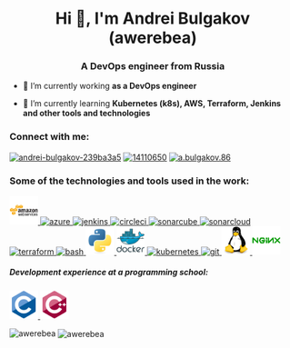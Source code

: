<h1 align="center">Hi 👋, I'm Andrei Bulgakov (awerebea)</h1>
<h3 align="center">A DevOps engineer from Russia</h3>

- 🔭 I’m currently working **as a DevOps engineer**

- 🌱 I’m currently learning **Kubernetes (k8s), AWS, Terraform, Jenkins and other tools and technologies**

<!-- - :mortar_board: Education:
  - February 2021 – March 2021. Andersen Lab, online, DevOps training course.
  - April 2020 – May 2021. [School-21](https://21-school.ru/), Kazan, School of programming, ["Ecole-42"](https://42.fr/en/homepage/) branch in Russia.
  - September 2003 – June 2008. [Togliatti State University](https://www.tltsu.ru/), Specialist, Industrial and Civil Construction. -->

<h3 align="left">Connect with me:</h3>
<p align="left">
<a href="https://linkedin.com/in/andrei-bulgakov-239ba3a5" target="blank"><img align="center" src="https://raw.githubusercontent.com/rahuldkjain/github-profile-readme-generator/master/src/images/icons/Social/linked-in-alt.svg" alt="andrei-bulgakov-239ba3a5" height="30" width="40" /></a>
<a href="https://stackoverflow.com/users/14110650" target="blank"><img align="center" src="https://raw.githubusercontent.com/rahuldkjain/github-profile-readme-generator/master/src/images/icons/Social/stack-overflow.svg" alt="14110650" height="30" width="40" /></a>
<a href="https://fb.com/a.bulgakov.86" target="blank"><img align="center" src="https://raw.githubusercontent.com/rahuldkjain/github-profile-readme-generator/master/src/images/icons/Social/facebook.svg" alt="a.bulgakov.86" height="30" width="40" /></a>
<!-- <a href="https://twitter.com/cobblestone_tlt" target="blank"><img align="center" src="https://raw.githubusercontent.com/rahuldkjain/github-profile-readme-generator/master/src/images/icons/Social/twitter.svg" alt="cobblestone_tlt" height="30" width="40" /></a> -->
<!-- <a href="https://instagram.com/awerebea" target="blank"><img align="center" src="https://raw.githubusercontent.com/rahuldkjain/github-profile-readme-generator/master/src/images/icons/Social/instagram.svg" alt="awerebea" height="30" width="40" /></a> -->
<!-- <a href="https://dev.to/awerebea" target="blank"><img align="center" src="https://cdn.jsdelivr.net/npm/simple-icons@3.0.1/icons/dev-dot-to.svg" alt="awerebea" height="30" width="40" /></a> -->
</p>

<h3 align="left">Some of the technologies and tools used in the work:</h3>
<!-- <h5 align="left">Clouds:</h5> -->
<a href="https://aws.amazon.com" target="_blank"> <img src="https://raw.githubusercontent.com/devicons/devicon/master/icons/amazonwebservices/amazonwebservices-original-wordmark.svg" alt="aws" width="50" height="50"/> </a>
<a href="https://azure.microsoft.com/en-in/" target="_blank"> <img src="https://www.vectorlogo.zone/logos/microsoft_azure/microsoft_azure-icon.svg" alt="azure" width="50" height="50"/> </a>
<!-- <a href="https://cloud.google.com" target="_blank"> <img src="https://www.vectorlogo.zone/logos/google_cloud/google_cloud-icon.svg" alt="gcp" width="50" height="50"/> </a> -->
<!-- <h5 align="left">CI/CD:</h5> -->
<a href="https://www.jenkins.io" target="_blank"> <img src="https://www.vectorlogo.zone/logos/jenkins/jenkins-icon.svg" alt="jenkins" width="50" height="50"/> </a>
<a href="https://circleci.com" target="_blank"> <img src="https://www.vectorlogo.zone/logos/circleci/circleci-icon.svg" alt="circleci" width="50" height="50"/> </a>
<!-- </br><h5 align="left">Scripting experience:</h5> -->
<a href="https://www.sonarqube.org/" target="_blank"> <img src="https://www.sonarqube.org/logos/index/sonarqube-logo@2x.png" alt="sonarcube" width="137" height="50"/> </a>
<!-- </br><h5 align="left">Scripting experience:</h5> -->
<a href="https://sonarcloud.io/" target="_blank"> <img src="https://sonarcloud.io/images/sonarcloud-logo-black.svg" alt="sonarcloud" width="137" height="50"/> </a>
<!-- </br><h5 align="left">Scripting experience:</h5> -->
<a href="https://www.terraform.io/" target="_blank"> <img src="https://www.datocms-assets.com/2885/1620155116-brandhcterraformverticalcolor.svg" alt="terraform" width="48" height="50"/> </a>
<!-- </br><h5 align="left">Scripting experience:</h5> -->
<a href="https://www.gnu.org/software/bash/" target="_blank"> <img src="https://www.vectorlogo.zone/logos/gnu_bash/gnu_bash-icon.svg" alt="bash" width="50" height="50"/> </a>
<a href="https://www.python.org" target="_blank"> <img src="https://raw.githubusercontent.com/devicons/devicon/master/icons/python/python-original.svg" alt="python" width="50" height="50"/> </a>
<!-- </br><h5 align="left">Containerization and orchestration:</h5> -->
<a href="https://www.docker.com/" target="_blank"> <img src="https://raw.githubusercontent.com/devicons/devicon/master/icons/docker/docker-original-wordmark.svg" alt="docker" width="50" height="50"/> </a>
<a href="https://kubernetes.io" target="_blank"> <img src="https://www.vectorlogo.zone/logos/kubernetes/kubernetes-icon.svg" alt="kubernetes" width="50" height="50"/> </a>
<!-- <a href="https://grafana.com" target="_blank"> <img src="https://www.vectorlogo.zone/logos/grafana/grafana-icon.svg" alt="grafana" width="50" height="50"/> </a>  -->
<!-- </br><h5 align="left">Administration and other:</h5> -->
<a href="https://git-scm.com/" target="_blank"> <img src="https://www.vectorlogo.zone/logos/git-scm/git-scm-icon.svg" alt="git" width="50" height="50"/> </a>
<a href="https://www.linux.org/" target="_blank"> <img src="https://raw.githubusercontent.com/devicons/devicon/master/icons/linux/linux-original.svg" alt="linux" width="50" height="50"/> </a>
<a href="https://www.nginx.com" target="_blank"> <img src="https://raw.githubusercontent.com/devicons/devicon/master/icons/nginx/nginx-original.svg" alt="nginx" width="50" height="50"/> </a>
</br><h5 align="left">Development experience at a programming school:</h5>
<a href="https://www.cprogramming.com/" target="_blank"> <img src="https://raw.githubusercontent.com/devicons/devicon/master/icons/c/c-original.svg" alt="c" width="50" height="50"/> </a>
<a href="https://www.w3schools.com/cpp/" target="_blank"> <img src="https://raw.githubusercontent.com/devicons/devicon/master/icons/cplusplus/cplusplus-original.svg" alt="cplusplus" width="50" height="50"/> </a>

<p><img align="left" src="https://github-readme-stats.vercel.app/api/top-langs?username=awerebea&show_icons=true&theme=gruvbox&locale=en&layout=compact" alt="awerebea" /></p>

<p>&nbsp;<img align="center" src="https://github-readme-stats.vercel.app/api?username=awerebea&show_icons=true&theme=gruvbox&cache_seconds=1800&locale=en" alt="awerebea" /></p>
